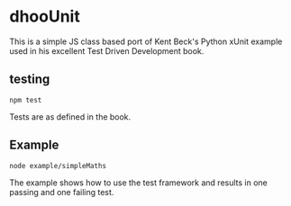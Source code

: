 # dhooUnit

This is a simple JS class based port of Kent Beck's Python xUnit example used in his excellent Test Driven Development book.

## testing

`npm test`

Tests are as defined in the book.

## Example

`node example/simpleMaths`

The example shows how to use the test framework and results in one passing and one failing test.